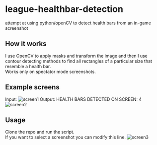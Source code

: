 # league-healthbar-detection
attempt at using python/openCV to detect health bars from an in-game screenshot

## How it works
I use OpenCV to apply masks and transform the image and then I use contour detecting methods to find all rectangles of a particular size that resemble a health bar. \
Works only on spectator mode screenshots.

## Example screens
Input:
![screen1](https://i.imgur.com/3HxivOv.png)
Output: 
HEALTH BARS DETECTED ON SCREEN: 4
![screen2](https://i.imgur.com/wk6bIth.png)
## Usage
Clone the repo and run the script.  
If you want to select a screenshot you can modify this line.
![screen3](https://i.imgur.com/quIgOWu.png)  
